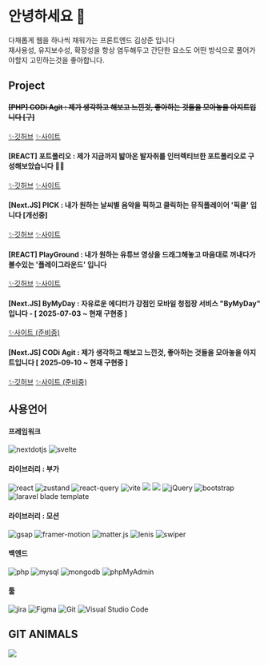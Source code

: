 <!-- ![header](https://capsule-render.vercel.app/api?type=waving&color=000&height=300&section=header&text=CODi&fontSize=90&animation=twinkling&fontColor=fff) -->
<!-- <img src="https://raw.githubusercontent.com/kimsangjunv1/codingclass/main/assets/img/github_image.png"> -->
# 안녕하세요 🌳
다채롭게 웹을 하나씩 채워가는 프론트엔드 김상준 입니다<br/>
재사용성, 유지보수성, 확장성을 항상 염두해두고 간단한 요소도 어떤 방식으로 풀어가야할지 고민하는것을 좋아합니다.


## Project
#### ~~[PHP] CODi Agit : 제가 생각하고 해보고 느낀것, 좋아하는 것들을 모아놓을 아지트입니다 [구]~~
<a href="https://github.com/kimsangjunv1/-PHP-CODi_Agit." target="_blank">✨깃허브</a> <a href="https://codi-agit.com/home/"  target="_blank">✨사이트</a>

#### [REACT] 포트폴리오 : 제가 지금까지 밟아온 발자취를 인터렉티브한 포트폴리오로 구성해보았습니다 🦙✨
<a href="https://github.com/kimsangjunv1/-React-Portfolio" target="_blank">✨깃허브</a> <a href="https://portfoliosj-react.netlify.app/"  target="_blank">✨사이트</a>

#### [Next.JS] PICK : 내가 원하는 날씨별 음악을 픽하고 클릭하는 뮤직플레이어 '픽클' 입니다 [개선중]
<a href="https://github.com/kimsangjunv1/-NextJS-Pickle" target="_blank">✨깃허브</a> <a href="https://pickle-music.netlify.app/home"  target="_blank">✨사이트</a>

#### [REACT] PlayGround : 내가 원하는 유튜브 영상을 드래그해놓고 마음대로 꺼내다가 볼수있는 '플레이그라운드' 입니다
<a href="https://github.com/kimsangjunv1/-React-Playground" target="_blank">✨깃허브</a> <a href="https://react-techtube.netlify.app/"  target="_blank">✨사이트</a>

#### [Next.JS] ByMyDay : 자유로운 에디터가 강점인 모바일 청접장 서비스 "ByMyDay" 입니다 - [ 2025-07-03 ~ 현재 구현중 ]
<a href="/"  target="_blank">✨사이트 (준비중)</a>

#### [Next.JS] CODi Agit : 제가 생각하고 해보고 느낀것, 좋아하는 것들을 모아놓을 아지트입니다 [ 2025-09-10 ~ 현재 구현중 ]
<a href="https://github.com/kimsangjunv1/-NextJS-CODi_Agit-" target="_blank">✨깃허브</a> <a href="/"  target="_blank">✨사이트 (준비중)</a>

## 사용언어
#### 프레임워크
<img alt="nextdotjs" src="https://img.shields.io/badge/next.js-000?logo=nextdotjs&logoColor=white"> <img alt="svelte" src="https://img.shields.io/badge/svelte-000?logo=svelte&logoColor=white">


#### 라이브러리 : 부가
<img alt="react" src="https://img.shields.io/badge/react-000?logo=React&logoColor=white"> <img alt="zustand" src="https://img.shields.io/badge/redux-000?logo=zustand&logoColor=white"> <img alt="react-query" src="https://img.shields.io/badge/react-query-000?logo=react-query&logoColor=white"> <img alt="vite" src="https://img.shields.io/badge/vite-000?logo=vite&logoColor=white"> <img src="https://img.shields.io/badge/sass-000?style=flat&logo=sass&logoColor=white" /> <img src="https://img.shields.io/badge/tailwindcss-000?style=flat&logo=tailwindcss&logoColor=white" /> <img alt="jQuery" src="https://img.shields.io/badge/jquery-000?logo=jQuery&logoColor=white"> <img alt="bootstrap" src="https://img.shields.io/badge/bootstrap-000?logo=Bootstrap&logoColor=white"> <img alt="laravel blade template" src="https://img.shields.io/badge/laravelbladetemplate-000?logo=Laravel-Blade-Template&logoColor=white">


#### 라이브러리 : 모션
<img alt="gsap" src="https://img.shields.io/badge/gsap-000?logo=GSAP&logoColor=white"> <img alt="framer-motion" src="https://img.shields.io/badge/Framer Motion-000?logo=Framer Motion&logoColor=white"> <img alt="matter.js" src="https://img.shields.io/badge/matter.js-000?logo=matter.js&logoColor=white"> <img alt="lenis" src="https://img.shields.io/badge/Lenis-000?logo=Lenis&logoColor=white"> <img alt="swiper" src="https://img.shields.io/badge/swiper-000?logo=swiper&logoColor=white">


#### 백엔드
<img alt="php" src="https://img.shields.io/badge/php-000?logo=php&logoColor=white"> <img alt="mysql" src="https://img.shields.io/badge/mysql-000?logo=mysql&logoColor=white"> <img alt="mongodb" src="https://img.shields.io/badge/mongodb-000?logo=mongodb&logoColor=white"> <img alt="phpMyAdmin" src="https://img.shields.io/badge/phpMyAdmin-000?logo=phpMyAdmin&logoColor=white">


#### 툴
<img alt="jira" src="https://img.shields.io/badge/Jira-000?logo=Jira&logoColor=white"> <img alt="Figma" src="https://img.shields.io/badge/Figma-000?logo=Figma&logoColor=white"> <img alt="Git" src="https://img.shields.io/badge/Git-000?logo=Git&logoColor=white"> <img alt="Visual Studio Code" src="https://img.shields.io/badge/Visual Studio Code-000?logo=Visual Studio Code&logoColor=white">

## GIT ANIMALS
<a href="https://github.com/devxb/gitanimals">
  <img src="https://render.gitanimals.org/farms/kimsangjunv1"/>
</a>
